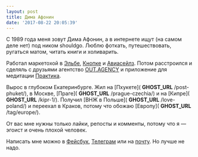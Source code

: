 ```yaml
---
layout: post
title: Дима Афонин
date: '2017-08-22 20:05:39'
---
```


С 1989 года меня зовут Дима Афонин, а в интернете ищут (на самом деле нет) под ником shouldgo. Люблю фоткать, путешествовать, ругаться матом, читать книги и холиварить.

Работал маркетохой в [Эльбе](http://e-kontur.ru), [Кнопке](http://knopka.com) и [Авиасейлз](https://www.aviasales.ru). Потом расстроился и сделяль с друзьями агентство [OUT.AGENCY](http://out.agency) и приложение для медитации [Практика](http://praktika.app).

Вырос в глубоком Екатеринбурге. Жил на [Пхукете]( __GHOST_URL__ /post-phuket/), в Москве, [Праге]( __GHOST_URL__ /prague-czechia/) и на [Кипре]( __GHOST_URL__ /kipr-1/). Получил [ВНЖ в Польше]( __GHOST_URL__ /love-poland/) и переехал в Краков, потому что обожаю [Европу]( __GHOST_URL__ /tag/europe/).

От вас мне нужны только лайки, репосты и комменты, потому что я — эгоист и очень плохой человек.

Написать мне можно в [Фейсбук](https://facebook.com/dima.afonin), [Телеграм](http://telegram.me/shouldgo) или на [почту](mailto:shouldgo@me.com). Но лучше не надо.

